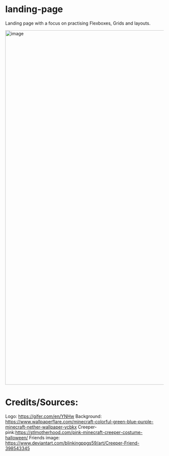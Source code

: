 # landing-page

Landing page with a focus on practising Flexboxes, Grids and layouts.

<img width="1128" alt="image" src="https://user-images.githubusercontent.com/66011769/191165709-b0beb4ee-f5b5-468e-9b5a-5a9c083ad8bd.png">


# Credits/Sources:

Logo: https://gifer.com/en/YNHw
Background: https://www.wallpaperflare.com/minecraft-colorful-green-blue-purple-minecraft-nether-wallpaper-ycbkx 
Creeper-pink:https://stlmotherhood.com/pink-minecraft-creeper-costume-halloween/
Friends image: https://www.deviantart.com/blinkingppgs59/art/Creeper-Friend-398543345
